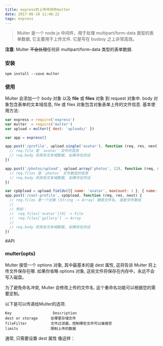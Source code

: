 ```yaml
---
title: express的上传中间件multer
date: 2017-06-10 11:46:22
tags: express
---
```

> Multer 是一个 node.js 中间件，用于处理 multipart/form-data 类型的表单数据, 它主要用于上传文件. 它是写在 busboy 之上非常高效。

**注意**: Multer ~~不会处理~~任何非 multipart/form-data 类型的表单数据.

### 安装
```
npm install --save multer
```
### 使用
<!--more-->
Multer 会添加一个 body 对象 以及 **file** 或 **files** 对象 到 request 对象中. body 对象包含表单的文本域信息, file 或 files 对象包含对象表单上传的文件信息.
基本使用方法:
``` js
var express = require('express')
var multer  = require('multer')
var upload = multer({ dest: 'uploads/' })

var app = express()

app.post('/profile', upload.single('avatar'), function (req, res, next) {
  // req.file 是 `avatar` 文件的信息
  // req.body 将具有文本域数据, 如果存在的话
})

app.post('/photos/upload', upload.array('photos', 12), function (req, res, next) {
  // req.files 是 `photos` 文件数组的信息
  // req.body 将具有文本域数据, 如果存在的话
})

var cpUpload = upload.fields([{ name: 'avatar', maxCount: 1 }, { name: 'gallery', maxCount: 8 }])
app.post('/cool-profile', cpUpload, function (req, res, next) {
  // req.files 是一个对象 (String -> Array) 键是文件名, 值是文件数组
  //
  // 例如：
  //  req.files['avatar'][0] -> File
  //  req.files['gallery'] -> Array
  //
  // req.body 将具有文本域数据, 如果存在的话
})
```
#API
### multer(opts)
Multer 接受一个 options 对象, 其中最基本的是 dest 属性, 这将告诉 Multer 将上传文件保存在哪. 如果你省略 options 对象, 这些文件将保存在内存中，永远不会写入磁盘。

为了避免命名冲突, Multer 会修改上传的文件名. 这个重命名功能可以根据您的需要定制。

以下是可以传递给Multer的选项.
>
    Key	                  Description
    dest or storage	     在哪里存储文件
    fileFilter	         文件过滤器，控制哪些文件可以被接受
    limits	             限制上传的数据
通常, 只需要设置 dest 属性 像这样：

